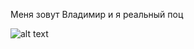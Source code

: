Меня зовут Владимир и я реальный поц

![alt text]([http://url/to/img.png](https://forma-odezhda.com/image/cache/data/voenpro.ru/products/futbolka-s-nadpisu-z-5.1200x1200-850x1300.jpg))
